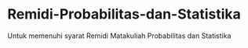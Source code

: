 # Remidi-Probabilitas-dan-Statistika
Untuk memenuhi syarat Remidi Matakuliah Probabilitas dan Statistika
